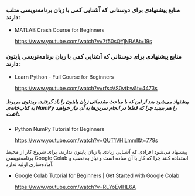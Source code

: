 ### منابع پیشنهادی برای دوستانی که آشنایی کمی با زبان برنامه‌نویسی متلب دارند:
- MATLAB Crash Course for Beginners
  
  https://www.youtube.com/watch?v=7f50sQYjNRA&t=19s
### منابع پیشنهادی برای دوستانی که آشنایی کمی با زبان برنامه‌نویسی پایتون دارند:
- Learn Python - Full Course for Beginners

  https://www.youtube.com/watch?v=rfscVS0vtbw&t=4473s
  
##### پیشنهاد می‌شود بعد از این که با مباحث مقدماتی زبان پایتون را یاد گرفتید، ویدئو‌ی مربوط به کتاب‌خانه‌ی NumPy را هم ببینید چرا که قطعا در انجام تمرین‌ها به آن نیاز خواهید داشت.
- Python NumPy Tutorial for Beginners

  https://www.youtube.com/watch?v=QUT1VHiLmmI&t=779s

پیشنهاد می‌شود افرادی که آشنایی زیادی با زبان پایتون ندارند، برای شروع کار از محیط برنامه‌نویسی Google Colab استفاده کنند چرا که کار با آن ساده است و نیاز به نصب و آماده‌سازی اولیه ندارد.

- Google Colab Tutorial for Beginners | Get Started with Google Colab

  https://www.youtube.com/watch?v=RLYoEyIHL6A
